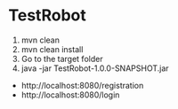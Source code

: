 # TestRobot

1. mvn clean
2. mvn clean install
3. Go to the target folder
4. java -jar TestRobot-1.0.0-SNAPSHOT.jar

- http://localhost:8080/registration
- http://localhost:8080/login

